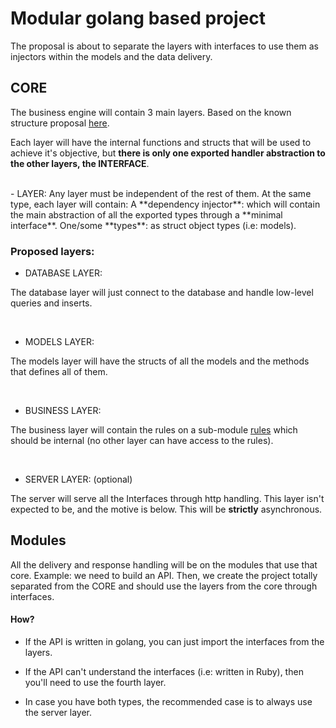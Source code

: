 # Modular golang based project

The proposal is about to separate the layers with interfaces to use them as injectors within the models and the data delivery.

## CORE
The business engine will contain 3 main layers. 
Based on the known structure proposal [here](https://hackernoon.com/golang-clean-archithecture-efd6d7c43047).

Each layer will have the internal functions and structs that will be used to achieve it's objective, but **there is only one exported handler abstraction to the other layers, the INTERFACE**.

<br>
 - LAYER:
 Any layer must be independent of the rest of them. At the same type, each layer will contain:
   A **dependency injector**: which will contain the main abstraction of all the exported types through a **minimal interface**.
   One/some **types**: as struct object types (i.e: models).

### Proposed layers:

 - DATABASE LAYER:
  
The database layer will just connect to the database and handle low-level queries and inserts.

<br>

 - MODELS LAYER:

The models layer will have the structs of all the models and the methods that defines all of them.

<br>

 - BUSINESS LAYER:

The business layer will contain the rules on a sub-module [rules](github.com/sebach1/modular_go_app/core/rules) which should be internal (no other layer can have access to the rules).

<br>

 - SERVER LAYER: (optional)

The server will serve all the Interfaces through http handling. This layer isn't expected to be, and the motive is below. 
This will be **strictly** asynchronous.

## Modules

All the delivery and response handling will be on the modules that use that core. 
Example: we need to build an API. Then, we create the project totally separated from the CORE and should use the layers from the core through interfaces.

#### How?

 - If the API is written in golang, you can just import the interfaces from the layers.

 - If the API can't understand the interfaces (i.e: written in Ruby), then you'll need to use the fourth layer.

 - In case you have both types, the recommended case is to always use the server layer.


